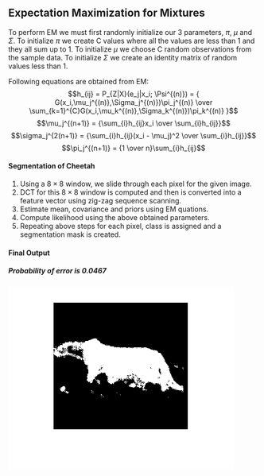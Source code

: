 ## Expectation Maximization for Mixtures
To perform EM we must first randomly initialize our 3 parameters, $\pi$, $\mu$ and $\Sigma$. To initialize $\pi$ we create C values where all the values are less than 1 and they all sum up to 1. To initialize $\mu$ we choose C random observations from the sample data. To initialize $\Sigma$ we create an identity matrix of random values less than 1.

Following equations are obtained from EM:
$$h_{ij} = P_{Z|X}(e_j|x_i; \Psi^{(n)}) = { G(x_i,\mu_j^{(n)},\Sigma_j^{(n)})\pi_j^{(n)} \over \sum_{k=1}^{C}G(x_i,\mu_k^{(n)},\Sigma_k^{(n)})\pi_k^{(n)} }$$
$$\mu_j^{(n+1)} = {\sum_{i}h_{ij}x_i \over \sum_{i}h_{ij}}$$
$$\sigma_j^{2(n+1)} = {\sum_{i}h_{ij}(x_i - \mu_j)^2 \over \sum_{i}h_{ij}}$$
$$\pi_j^{(n+1)} = {1 \over n}\sum_{i}h_{ij}$$


#### Segmentation of Cheetah
1. Using a $8\times8$ window, we slide through each pixel for the given image.
2. DCT for this $8\times8$ window is computed and then is converted into a feature vector using zig-zag sequence scanning.
3. Estimate mean, covariance and priors using EM quations.
4. Compute likelihood using the above obtained parameters.
5. Repeating above steps for each pixel, class is assigned and a segmentation mask is created.
#### Final Output
##### Probability of error is 0.0467
![em](expectation_maximization/results/em.png)